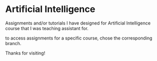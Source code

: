 # Artificial Intelligence
Assignments and/or tutorials I have designed for Artificial Intelligence course that I was teaching assistant for.

to access assignments for a specific course, chose the corresponding branch.

Thanks for visiting!
